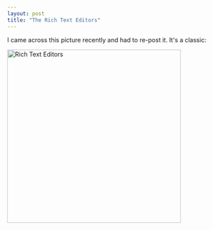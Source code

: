 ```yaml
---
layout: post
title: "The Rich Text Editors"
---
```


<p>I came across this picture recently and had to re-post it. It's a classic:</p>
<p><a href="http://kindohm.com/gallery/image/12.aspx"><img alt="Rich Text Editors" width="400" src="http://kindohm.com/images/kindohm_com/30/r_RichTextEditors.jpg" border="0" /></a></p>
 

